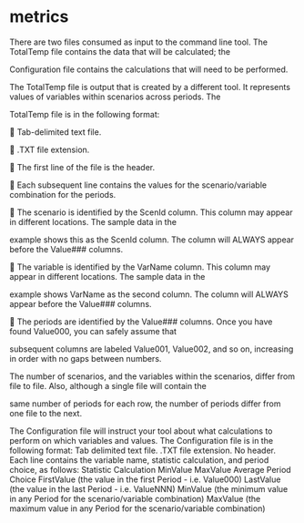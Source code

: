 # metrics
There are two files consumed as input to the command line tool. The TotalTemp file contains the data that will be calculated; the

Configuration file contains the calculations that will need to be performed.

The TotalTemp file is output that is created by a different tool. It represents values of variables within scenarios across periods. The

TotalTemp file is in the following format:

 Tab-delimited text file.

 .TXT file extension.

 The first line of the file is the header.

 Each subsequent line contains the values for the scenario/variable combination for the periods.

 The scenario is identified by the ScenId column. This column may appear in different locations. The sample data in the

example shows this as the ScenId column. The column will ALWAYS appear before the Value### columns.

 The variable is identified by the VarName column. This column may appear in different locations. The sample data in the

example shows VarName as the second column. The column will ALWAYS appear before the Value### columns.

 The periods are identified by the Value### columns. Once you have found Value000, you can safely assume that

subsequent columns are labeled Value001, Value002, and so on, increasing in order with no gaps between numbers.

The number of scenarios, and the variables within the scenarios, differ from file to file. Also, although a single file will contain the

same number of periods for each row, the number of periods differ from one file to the next.


The Configuration file will instruct your tool about what calculations to perform on which variables and values. The Configuration file is in the following format:
Tab delimited text file.
.TXT file extension.
No header.
Each line contains the variable name, statistic calculation, and period choice, as follows:
Statistic Calculation
MinValue
MaxValue
Average
Period Choice
FirstValue (the value in the first Period - i.e. Value000)
LastValue (the value in the last Period - i.e. ValueNNN)
MinValue (the minimum value in any Period for the scenario/variable combination)
MaxValue (the maximum value in any Period for the scenario/variable combination)

